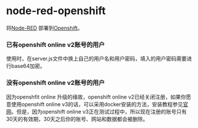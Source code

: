 
node-red-openshift
================

将[Node-RED](http://nodered.org) 部署到[Openshift](https://www.openshift.com)。

### 已有openshift online v2账号的用户

使用时，在server.js文件中换上自己的用户名和用户密码，填入的用户密码需要进行base64加密。 

### 没有openshift online v2账号的用户

因为openshfit online 升级的缘故，openshift online v2已经关闭注册，如果你愿意使用openshift online v3的话，可以采用docker安装的方法，安装教程参见[官网](http://nodered.org/docs/platforms/docker)。但是，因为openshift online v3正在测试过程中，所以现在注册的账号只有30天的有效期，30天之后你的账号、网站和数据都会被删除。